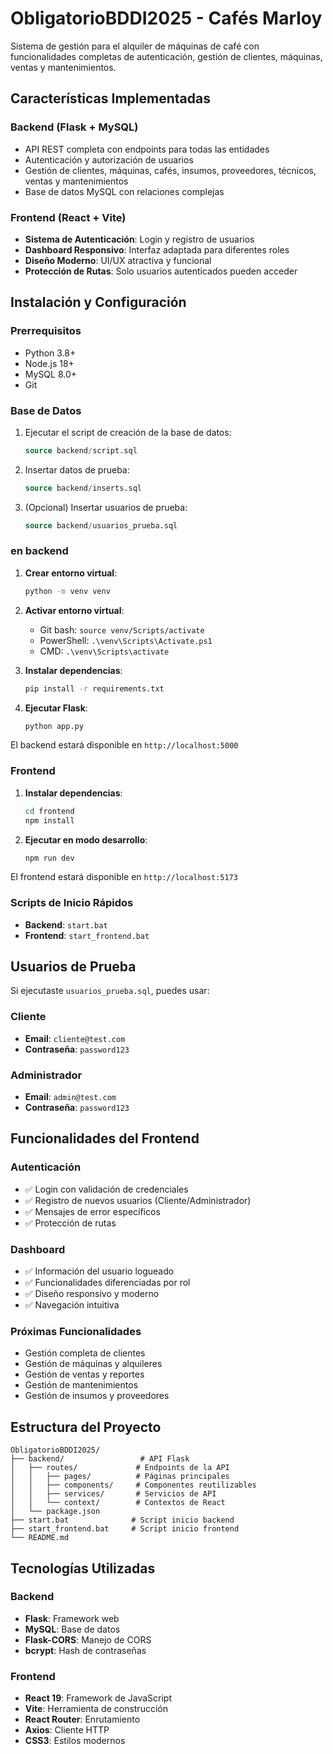 # ObligatorioBDDI2025 - Cafés Marloy

Sistema de gestión para el alquiler de máquinas de café con funcionalidades completas de autenticación, gestión de clientes, máquinas, ventas y mantenimientos.

## Características Implementadas

### Backend (Flask + MySQL)
- API REST completa con endpoints para todas las entidades
- Autenticación y autorización de usuarios
- Gestión de clientes, máquinas, cafés, insumos, proveedores, técnicos, ventas y mantenimientos
- Base de datos MySQL con relaciones complejas

### Frontend (React + Vite)
- **Sistema de Autenticación**: Login y registro de usuarios
- **Dashboard Responsivo**: Interfaz adaptada para diferentes roles
- **Diseño Moderno**: UI/UX atractiva y funcional
- **Protección de Rutas**: Solo usuarios autenticados pueden acceder

## Instalación y Configuración

### Prerrequisitos
- Python 3.8+
- Node.js 18+
- MySQL 8.0+
- Git

### Base de Datos
1. Ejecutar el script de creación de la base de datos:
   ```sql
   source backend/script.sql
   ```

2. Insertar datos de prueba:
   ```sql
   source backend/inserts.sql
   ```

3. (Opcional) Insertar usuarios de prueba:
   ```sql
   source backend/usuarios_prueba.sql
   ```

### en backend

1. **Crear entorno virtual**:
   ```bash
   python -m venv venv
   ```

2. **Activar entorno virtual**:
   - Git bash: `source venv/Scripts/activate`
   - PowerShell: `.\venv\Scripts\Activate.ps1`
   - CMD: `.\venv\Scripts\activate`

3. **Instalar dependencias**:
   ```bash
   pip install -r requirements.txt
   ```

4. **Ejecutar Flask**:
   ```bash
   python app.py
   ```

El backend estará disponible en `http://localhost:5000`

### Frontend

1. **Instalar dependencias**:
   ```bash
   cd frontend
   npm install
   ```

2. **Ejecutar en modo desarrollo**:
   ```bash
   npm run dev
   ```

El frontend estará disponible en `http://localhost:5173`

### Scripts de Inicio Rápidos

- **Backend**: `start.bat` 
- **Frontend**: `start_frontend.bat` 

## Usuarios de Prueba

Si ejecutaste `usuarios_prueba.sql`, puedes usar:

### Cliente
- **Email**: `cliente@test.com`
- **Contraseña**: `password123`

### Administrador
- **Email**: `admin@test.com`
- **Contraseña**: `password123`

## Funcionalidades del Frontend

### Autenticación
- ✅ Login con validación de credenciales
- ✅ Registro de nuevos usuarios (Cliente/Administrador)
- ✅ Mensajes de error específicos
- ✅ Protección de rutas

### Dashboard
- ✅ Información del usuario logueado
- ✅ Funcionalidades diferenciadas por rol
- ✅ Diseño responsivo y moderno
- ✅ Navegación intuitiva

### Próximas Funcionalidades
- Gestión completa de clientes
- Gestión de máquinas y alquileres
- Gestión de ventas y reportes
- Gestión de mantenimientos
- Gestión de insumos y proveedores

## Estructura del Proyecto

```
ObligatorioBDDI2025/
├── backend/                 # API Flask
│   ├── routes/             # Endpoints de la API
│   │   ├── pages/          # Páginas principales
│   │   ├── components/     # Componentes reutilizables
│   │   ├── services/       # Servicios de API
│   │   └── context/        # Contextos de React
│   └── package.json
├── start.bat              # Script inicio backend
├── start_frontend.bat     # Script inicio frontend
└── README.md
```

## Tecnologías Utilizadas

### Backend
- **Flask**: Framework web
- **MySQL**: Base de datos
- **Flask-CORS**: Manejo de CORS
- **bcrypt**: Hash de contraseñas

### Frontend
- **React 19**: Framework de JavaScript
- **Vite**: Herramienta de construcción
- **React Router**: Enrutamiento
- **Axios**: Cliente HTTP
- **CSS3**: Estilos modernos
